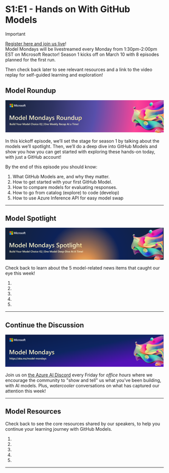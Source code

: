 # S1:E1 - Hands on With GitHub Models


> [!IMPORTANT]  
> [Register here and join us live](https://aka.ms/model-mondays/RSVP)! <br/>
> Model Mondays will be livestreamed every Monday from 1:30pm-2:00pm EST on Microsoft Reactor! Season 1 kicks off on March 10 with 8 episodes planned for the first run. 

Then check back later to see relevant resources and a link to the video replay for self-guided learning and exploration!



## Model Roundup

![Roundup](./../img/mm-roundup.png)

In this kickoff episode, we’ll set the stage for season 1 by talking about the models we’ll spotlight. Then, we’ll do a deep dive into GitHub Models and show you how you can get started with exploring these hands-on today, with just a GitHub account!

By the end of this episode you should know:
1. What GitHub Models are, and why they matter.
1. How to get started with your first GitHub Model.
1. How to compare models for evaluating responses.
1. How to go from catalog (explore) to code (develop)
1. How to use Azure Inference API for easy model swap

---

## Model Spotlight

![Spotlight](./../img/mm-spotlight.png)

Check back to learn about the 5 model-related news items that caught our eye this week!

1. 
1.
1.
1.
1. 

---


## Continue the Discussion


![Discord](./../img/model-mondays-banner.png)

Join us on [the Azure AI Discord](https://aka.ms/model-mondays/discord) every Friday for _office hours_ where we encourage the community to "show and tell" us what you've been building, with AI models. Plus, _watercooler_ conversations on what has captured our attention this week!


---

## Model Resources

Check back to see the core resources shared by our speakers, to help you continue your learning journey with GitHub Models.

1.
1.
1.
1.
1.

---
